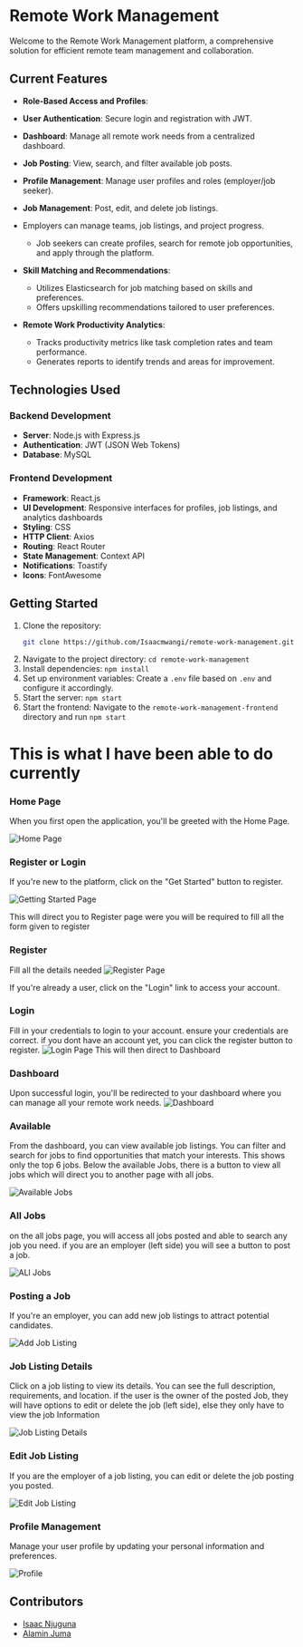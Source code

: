 # Remote Work Management
Welcome to the Remote Work Management platform, a comprehensive solution for efficient remote team management and collaboration.

## Current Features

- **Role-Based Access and Profiles**:
  
- **User Authentication**: Secure login and registration with JWT.
- **Dashboard**: Manage all remote work needs from a centralized dashboard.
- **Job Posting**: View, search, and filter available job posts.
- **Profile Management**: Manage user profiles and roles (employer/job seeker).
- **Job Management**: Post, edit, and delete job listings.

- Employers can manage teams, job listings, and project progress.
  - Job seekers can create profiles, search for remote job opportunities, and apply through the platform.


- **Skill Matching and Recommendations**:
  - Utilizes Elasticsearch for job matching based on skills and preferences.
  - Offers upskilling recommendations tailored to user preferences.

- **Remote Work Productivity Analytics**:
  - Tracks productivity metrics like task completion rates and team performance.
  - Generates reports to identify trends and areas for improvement.

## Technologies Used

### Backend Development
- **Server**: Node.js with Express.js
- **Authentication**: JWT (JSON Web Tokens)
- **Database**: MySQL

### Frontend Development
- **Framework**: React.js
- **UI Development**: Responsive interfaces for profiles, job listings, and analytics dashboards
- **Styling**: CSS
- **HTTP Client**: Axios
- **Routing**: React Router
- **State Management**: Context API
- **Notifications**: Toastify
- **Icons**: FontAwesome


## Getting Started

1. Clone the repository:
   ```bash
   git clone https://github.com/Isaacmwangi/remote-work-management.git

2. Navigate to the project directory: `cd remote-work-management`
3. Install dependencies: `npm install`
4. Set up environment variables: Create a `.env` file based on `.env` and configure it accordingly.
5. Start the server: `npm start`
6. Start the frontend: Navigate to the `remote-work-management-frontend` directory and run `npm start`

# This is what I have been able to do currently


### Home Page
When you first open the application, you'll be greeted with the Home Page.

![Home Page](./frontend/src/assets/Screenshot_Home.jpg)

### Register or Login
If you're new to the platform, click on the "Get Started" button to register.

![Getting Started Page](./frontend/src/assets/Screenshot_GetStarted1.jpg)

This will direct you to Register page were you will be required to fill all the form given to register

### Register
Fill all the details needed
![Register Page](./frontend/src/assets/Screenshot_registerPage.jpg)


If you're already a user, click on the "Login" link to access your account.

### Login
Fill in your credentials to login to your account. ensure your credentials are correct. if you dont have an account yet, you can click the register button to register.
![Login Page](./frontend/src/assets/Screenshot_loginPage.jpg)
This will then direct to Dashboard

### Dashboard
Upon successful login, you'll be redirected to your dashboard where you can manage all your remote work needs.
![Dashboard](./frontend/src/assets/Screenshot_Dashboard.jpg)

### Available
From the dashboard, you can view available job listings. You can filter and search for jobs to find opportunities that match your interests. This shows only the top 6 jobs. Below the available Jobs, there is a button to view all jobs which will direct you to another page with all jobs.

![Available Jobs](./frontend/src/assets/Screenshot_AvailableJobs.jpg)

### All Jobs
on the all jobs page, you will access all jobs posted and able to search any job you need. if you are an employer (left side) you will see a button to post a job.

![ALl Jobs](./frontend/src/assets/Screenshot_JobListings.jpg)

### Posting a Job
If you're an employer, you can add new job listings to attract potential candidates.

![Add Job Listing](./frontend/src/assets/Screenshot_AddJobListing.jpg)

### Job Listing Details
Click on a job listing to view its details. You can see the full description, requirements, and location. if the user is the owner of the posted Job, they will have options to edit or delete the job (left side), else they only have to view the job Information

![Job Listing Details](./frontend/src/assets/Screenshot_JobListingDetails.jpg)

### Edit Job Listing
If you are the employer of a job listing, you can edit or delete the job posting you posted.

![Edit Job Listing](./frontend/src/assets/Screenshot_EditJobListing.jpg)

### Profile Management
Manage your user profile by updating your personal information and preferences.

![Profile](./frontend/src/assets/Screenshot_Profile.jpg)


## Contributors

- [Isaac Njuguna](https://github.com/Isaacmwangi)
- [Alamin Juma](https://github.com/alamin-juma)

